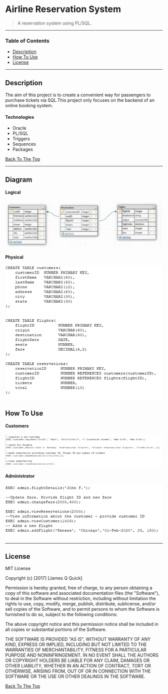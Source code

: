# Airline Reservation System

> A reservation system using PL/SQL.

---

### Table of Contents

- [Description](#description)
- [How To Use](#how-to-use)
- [License](#license)

---

## Description

The aim of this project is to create a convenient way for passengers to purchase tickets via SQL.This project only focuses on the backend of an online booking system.

#### Technologies

- Oracle
- PL/SQL
- Triggers
- Sequences
- Packages

[Back To The Top](#Airline-Reservation-System)

---
## Diagram
#### Logical
![Logical Image](images/logicalModel.PNG)
#### Physical
![physical Image](images/physicalModel.PNG)

## How To Use

#### Customers
![customers](images/customers.PNG)
#### Administrator
![admins image](images/admins.PNG) 

---

## License

MIT License

Copyright (c) [2017] [James Q Quick]

Permission is hereby granted, free of charge, to any person obtaining a copy
of this software and associated documentation files (the "Software"), to deal
in the Software without restriction, including without limitation the rights
to use, copy, modify, merge, publish, distribute, sublicense, and/or sell
copies of the Software, and to permit persons to whom the Software is
furnished to do so, subject to the following conditions:

The above copyright notice and this permission notice shall be included in all
copies or substantial portions of the Software.

THE SOFTWARE IS PROVIDED "AS IS", WITHOUT WARRANTY OF ANY KIND, EXPRESS OR
IMPLIED, INCLUDING BUT NOT LIMITED TO THE WARRANTIES OF MERCHANTABILITY,
FITNESS FOR A PARTICULAR PURPOSE AND NONINFRINGEMENT. IN NO EVENT SHALL THE
AUTHORS OR COPYRIGHT HOLDERS BE LIABLE FOR ANY CLAIM, DAMAGES OR OTHER
LIABILITY, WHETHER IN AN ACTION OF CONTRACT, TORT OR OTHERWISE, ARISING FROM,
OUT OF OR IN CONNECTION WITH THE SOFTWARE OR THE USE OR OTHER DEALINGS IN THE
SOFTWARE.

[Back To The Top](#Airline-Reservation-System)




